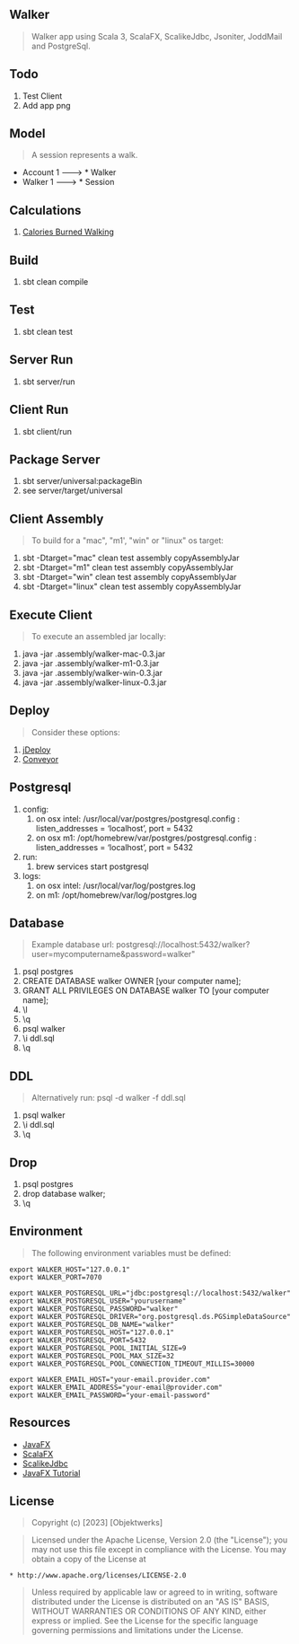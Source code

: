 Walker
------
>Walker app using Scala 3, ScalaFX, ScalikeJdbc, Jsoniter, JoddMail and PostgreSql.

Todo
----
1. Test Client
2. Add app png

Model
-----
>A session represents a walk.
* Account 1 ---> * Walker
* Walker 1 ---> * Session

Calculations
------------
1. [Calories Burned Walking](https://captaincalculator.com/health/calorie/calories-burned-walking-calculator/)
   
Build
-----
1. sbt clean compile

Test
----
1. sbt clean test

Server Run
----------
1. sbt server/run

Client Run
----------
1. sbt client/run

Package Server
--------------
1. sbt server/universal:packageBin
2. see server/target/universal

Client Assembly
---------------
>To build for a "mac", "m1', "win" or "linux" os target:
1. sbt -Dtarget="mac" clean test assembly copyAssemblyJar
2. sbt -Dtarget="m1" clean test assembly copyAssemblyJar
3. sbt -Dtarget="win" clean test assembly copyAssemblyJar
4. sbt -Dtarget="linux" clean test assembly copyAssemblyJar

Execute Client
--------------
>To execute an assembled jar locally:
1. java -jar .assembly/walker-mac-0.3.jar
2. java -jar .assembly/walker-m1-0.3.jar
3. java -jar .assembly/walker-win-0.3.jar
4. java -jar .assembly/walker-linux-0.3.jar

Deploy
------
>Consider these options:
1. [jDeploy](https://www.npmjs.com/package/jdeploy)
2. [Conveyor](https://hydraulic.software/index.html)

Postgresql
----------
1. config:
    1. on osx intel: /usr/local/var/postgres/postgresql.config : listen_addresses = ‘localhost’, port = 5432
    2. on osx m1: /opt/homebrew/var/postgres/postgresql.config : listen_addresses = ‘localhost’, port = 5432
2. run:
    1. brew services start postgresql
3. logs:
    1. on osx intel: /usr/local/var/log/postgres.log
    2. on m1: /opt/homebrew/var/log/postgres.log

Database
--------
>Example database url: postgresql://localhost:5432/walker?user=mycomputername&password=walker"
1. psql postgres
2. CREATE DATABASE walker OWNER [your computer name];
3. GRANT ALL PRIVILEGES ON DATABASE walker TO [your computer name];
4. \l
5. \q
6. psql walker
7. \i ddl.sql
8. \q

DDL
---
>Alternatively run: psql -d walker -f ddl.sql
1. psql walker
2. \i ddl.sql
3. \q

Drop
----
1. psql postgres
2. drop database walker;
3. \q

Environment
-----------
>The following environment variables must be defined:
```
export WALKER_HOST="127.0.0.1"
export WALKER_PORT=7070

export WALKER_POSTGRESQL_URL="jdbc:postgresql://localhost:5432/walker"
export WALKER_POSTGRESQL_USER="yourusername"
export WALKER_POSTGRESQL_PASSWORD="walker"
export WALKER_POSTGRESQL_DRIVER="org.postgresql.ds.PGSimpleDataSource"
export WALKER_POSTGRESQL_DB_NAME="walker"
export WALKER_POSTGRESQL_HOST="127.0.0.1"
export WALKER_POSTGRESQL_PORT=5432
export WALKER_POSTGRESQL_POOL_INITIAL_SIZE=9
export WALKER_POSTGRESQL_POOL_MAX_SIZE=32
export WALKER_POSTGRESQL_POOL_CONNECTION_TIMEOUT_MILLIS=30000

export WALKER_EMAIL_HOST="your-email.provider.com"
export WALKER_EMAIL_ADDRESS="your-email@provider.com"
export WALKER_EMAIL_PASSWORD="your-email-password"
```

Resources
---------
* [JavaFX](https://openjfx.io/index.html)
* [ScalaFX](http://www.scalafx.org/)
* [ScalikeJdbc](http://scalikejdbc.org/)
* [JavaFX Tutorial](https://jenkov.com/tutorials/javafx/index.html)

License
-------
>Copyright (c) [2023] [Objektwerks]

>Licensed under the Apache License, Version 2.0 (the "License");
you may not use this file except in compliance with the License.
You may obtain a copy of the License at

    * http://www.apache.org/licenses/LICENSE-2.0

>Unless required by applicable law or agreed to in writing, software
distributed under the License is distributed on an "AS IS" BASIS,
WITHOUT WARRANTIES OR CONDITIONS OF ANY KIND, either express or implied.
See the License for the specific language governing permissions and
limitations under the License.